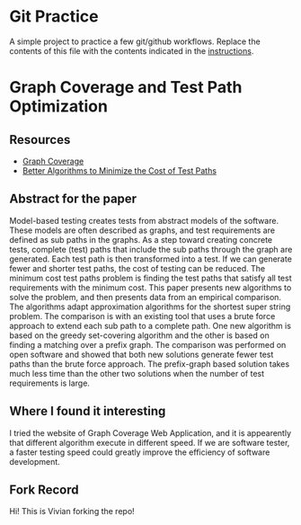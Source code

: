 # Git Practice
A simple project to practice a few git/github workflows.  Replace the contents of this file with the contents indicated in the [instructions](./instructions.md).



# Graph Coverage and Test Path Optimization

## Resources
- [Graph Coverage](https://cs.gmu.edu:8443/offutt/coverage/GraphCoverage)
- [Better Algorithms to Minimize the Cost of Test Paths](https://ieeexplore.ieee.org/document/6200084)

## Abstract for the paper
Model-based testing creates tests from abstract models of the software. These models are often described as graphs, and test requirements are defined as sub paths in the graphs. As a step toward creating concrete tests, complete (test) paths that include the sub paths through the graph are generated. Each test path is then transformed into a test. If we can generate fewer and shorter test paths, the cost of testing can be reduced. The minimum cost test paths problem is finding the test paths that satisfy all test requirements with the minimum cost. This paper presents new algorithms to solve the problem, and then presents data from an empirical comparison. The algorithms adapt approximation algorithms for the shortest super string problem. The comparison is with an existing tool that uses a brute force approach to extend each sub path to a complete path. One new algorithm is based on the greedy set-covering algorithm and the other is based on finding a matching over a prefix graph. The comparison was performed on open software and showed that both new solutions generate fewer test paths than the brute force approach. The prefix-graph based solution takes much less time than the other two solutions when the number of test requirements is large.


## Where I found it interesting

I tried the website of Graph Coverage Web Application, and it is appearently that different algorithm execute in different speed. If we are software tester, a faster testing speed could greatly improve the efficiency of software development.

## Fork Record
Hi! This is Vivian forking the repo!

